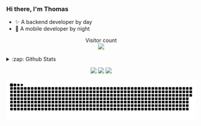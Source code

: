 ### Hi there, I'm Thomas

- ✨ A backend developer by day
- 🌱 A mobile developer by night

<p align="center"> 
  Visitor count<br>
  <img src="https://profile-counter.glitch.me/Fox520/count.svg" />
</p>
<details>
  <summary>:zap: Github Stats</summary>

  <img align="left" alt="Fox's Github Stats" src="https://github-readme-stats.vercel.app/api?username=Fox520&show_icons=true&hide_border=true&theme=tokyonight" />
  
  [![Top Langs](https://github-readme-stats.vercel.app/api/top-langs/?username=Fox520&layout=compact&theme=tokyonight)](https://github.com/Fox520)
</details>

<div align="center">
  
  <a href="https://instagram.com/thomas.david.1911" target="_blank"><img src="https://img.shields.io/badge/-Instagram-%23E4405F?style=for-the-badge&logo=instagram&logoColor=white" target="_blank"></a>
  <a href = "mailto:thomasnatangwe98@gmail.com"><img src="https://img.shields.io/badge/-Gmail-%23333?style=for-the-badge&logo=gmail&logoColor=white" target="_blank"></a>
  <a href="https://www.linkedin.com/in/thomas-david-5008a2188" target="_blank"><img src="https://img.shields.io/badge/-LinkedIn-%230077B5?style=for-the-badge&logo=linkedin&logoColor=white" target="_blank"></a>
  
<a href=#><img src="contributions.svg"></a>
  
</div>


